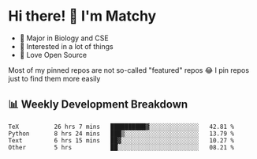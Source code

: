 # Hi there! 👋 I'm Matchy

- 🧬 Major in Biology and CSE
- 🎈 Interested in a lot of things
- 💜 Love Open Source

Most of my pinned repos are not so-called "featured" repos 😂 I pin repos just to find them more easily

## 📊 Weekly Development Breakdown

<!--START_SECTION:waka-->

```text
TeX          26 hrs 7 mins   ██████████▓░░░░░░░░░░░░░░   42.81 %
Python       8 hrs 24 mins   ███▒░░░░░░░░░░░░░░░░░░░░░   13.79 %
Text         6 hrs 15 mins   ██▓░░░░░░░░░░░░░░░░░░░░░░   10.27 %
Other        5 hrs           ██░░░░░░░░░░░░░░░░░░░░░░░   08.21 %
```

<!--END_SECTION:waka-->
